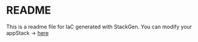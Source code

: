 # README
This is a readme file for IaC generated with StackGen.
You can modify your appStack -> [here](http://main.dev.stackgen.com/appstacks/255c8038-9cf9-4bf3-9cfe-cc9bb2ac9d3d)
